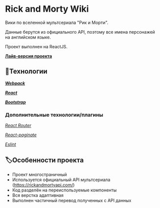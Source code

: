 # Rick and Morty Wiki
Вики по вселенной мультсериала "Рик и Морти".

Данные берутся из официального API, поэтому все имена персонажей на английском языке.

Проект выполнен на ReactJS.

[**Лайв-версия проекта**](https://rick-and-morty-wiki-gamma.vercel.app)

## 🤖Технологии
***[Webpack](https://webpack.js.org/)***

***[React](https://reactjs.org/)***

***[Bootstrap](https://getbootstrap.com/)***

### Дополнительные технологии/плагины
*[React Router](https://reactrouter.com/)*

*[React-paginate](https://www.npmjs.com/package/react-paginate)*

*[Eslint](https://eslint.org/)*

## 🏷️Особенности проекта
- Проект многостраничный
- Используется официальный API мультсериала (https://rickandmortyapi.com/) 
- Код разделён на переиспользуемые компоненты
- Вся верстка адаптивная
- Выполнен частичный перевод полученных с API данных
